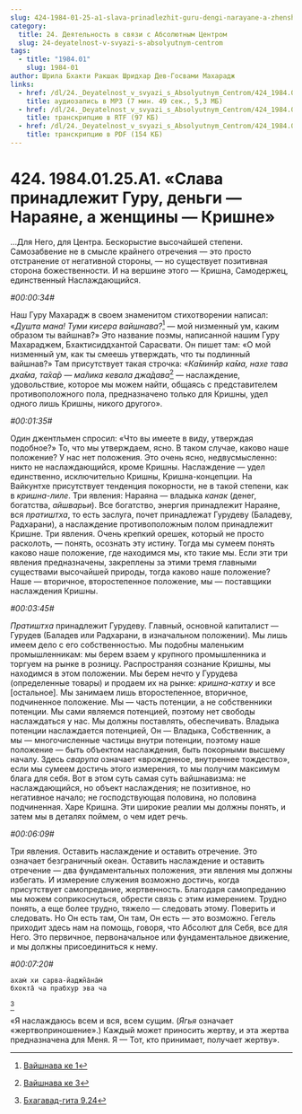 ```yaml
---
slug: 424-1984-01-25-a1-slava-prinadlezhit-guru-dengi-narayane-a-zhenshhiny-krishne
category:
  title: 24. Деятельность в связи с Абсолютным Центром
  slug: 24-deyatelnost-v-svyazi-s-absolyutnym-centrom
tags:
  - title: "1984.01"
    slug: 1984-01
author: Шрила Бхакти Ракшак Шридхар Дев-Госвами Махарадж
links:
  - href: /dl/24._Deyatelnost_v_svyazi_s_Absolyutnym_Centrom/424_1984.01.25.A1_SridharMj_Slava_prinadlezhit_Guru_dengi--Narajane_a_zhenshhiny--Krishne.mp3
    title: аудиозапись в MP3 (7 мин. 49 сек., 5,3 МБ)
  - href: /dl/24._Deyatelnost_v_svyazi_s_Absolyutnym_Centrom/424_1984.01.25.A1_SridharMj_Slava_prinadlezhit_Guru_dengi--Narajane_a_zhenshhiny--Krishne.rtf
    title: транскрипцию в RTF (97 КБ)
  - href: /dl/24._Deyatelnost_v_svyazi_s_Absolyutnym_Centrom/424_1984.01.25.A1_SridharMj_Slava_prinadlezhit_Guru_dengi--Narajane_a_zhenshhiny--Krishne.pdf
    title: транскрипцию в PDF (154 КБ)
---
```


# 424. 1984.01.25.A1. «Слава принадлежит Гуру, деньги — Нараяне, а женщины — Кришне»

…Для Него, для Центра. Бескорыстие высочайшей степени. Самозабвение не в смысле крайнего отречения — это просто отстранение от негативной стороны, — но существует позитивная сторона божественности. И на вершине этого — Кришна, Самодержец, единственный Наслаждающийся.

*#00:00:34#*

Наш Гуру Махарадж в своем знаменитом стихотворении написал: «*Душта мана! Туми кисера вайшнава?*[^_ftn1] — мой низменный ум, каким образом ты вайшнав?» Это название поэмы, написанной нашим Гуру Махараджем, Бхактисиддхантой Сарасвати. Он пишет там: «О мой низменный ум, как ты смеешь утверждать, что ты подлинный вайшнав?» Там присутствует такая строчка: «*Ка̄минӣр ка̄ма, нахе тава дха̄ма, та̄ха̄р — ма̄лика кевала джа̄дава*[^_ftn2] — наслаждение, удовольствие, которое мы можем найти, общаясь с представителем противоположного пола, предназначено только для Кришны, удел одного лишь Кришны, никого другого».

*#00:01:35#*

Один джентльмен спросил: «Что вы имеете в виду, утверждая подобное?» То, что мы утверждаем, ясно. В таком случае, каково наше положение? У нас нет положения. Это очень ясно, недвусмысленно: никто не наслаждающийся, кроме Кришны. Наслаждение — удел единственно, исключительно Кришны, Кришна-концепции. На Вайкунтхе присутствует тенденция покорности, не в такой степени, как в *кришна-лиле*. Три явления: Нараяна — владыка *канак* (денег, богатства, *айшварьи*). Все богатство, энергия принадлежит Нараяне, вся *пратиштха*, то есть заслуга, почет принадлежат Гурудеву (Баладеву, Радхарани), а наслаждение противоположным полом принадлежит Кришне. Три явления. Очень крепкий орешек, который не просто расколоть, — понять, осознать эту истину. Тогда мы сумеем понять каково наше положение, где находимся мы, кто такие мы. Если эти три явления предназначены, закреплены за этими тремя главными существами высочайшей природы, тогда каково наше положение? Наше — вторичное, второстепенное положение, мы — поставщики наслаждения Кришны.

*#00:03:45#*

*Пратиштха* принадлежит Гурудеву. Главный, основной капиталист — Гурудев (Баладев или Радхарани, в изначальном положении). Мы лишь имеем дело с его собственностью. Мы подобны маленьким промышленникам: мы берем взаем у крупного промышленника и торгуем на рынке в розницу. Распространяя сознание Кришны, мы находимся в этом положении. Мы берем нечто у Гурудева (определенные товары) и продаем их на рынке: *кришна-катху* и все [остальное]. Мы занимаем лишь второстепенное, вторичное, подчиненное положение. Мы — часть потенции, а не собственники потенции. Мы сами являемся потенцией, поэтому нет свободы наслаждаться у нас. Мы должны поставлять, обеспечивать. Владыка потенции наслаждается потенцией, Он — Владыка, Собственник, а мы — многочисленные частицы внутри потенции, поэтому наше положение — быть объектом наслаждения, быть покорными высшему началу. Здесь *сварупа* означает «врожденное, внутреннее тождество», если мы сумеем достичь этого измерения, то мы получим максимум блага для себя. Вот в этом суть самая суть вайшнавизма: не наслаждающийся, но объект наслаждения; не позитивное, но негативное начало; не господствующая половина, но половина подчиненная. Харе Кришна. Эти широкие реалии мы должны понять, и затем мы в деталях поймем, о чем идет речь.

*#00:06:09#*

Три явления. Оставить наслаждение и оставить отречение. Это означает безграничный океан. Оставить наслаждение и оставить отречение — два фундаментальных положения, эти явления мы должны избегать. И измерение служения возможно достичь, когда присутствует самопредание, жертвенность. Благодаря самопреданию мы можем соприкоснуться, обрести связь с этим измерением. Трудно понять, а еще более трудно, тяжело — следовать этому. Поверить и следовать. Но Он есть там, Он там, Он есть — это возможно. Гегель приходит здесь нам на помощь, говоря, что Абсолют для Себя, все для Него. Это первичное, первоначальное или фундаментальное движение, и мы должны присоединиться к нему.

*#00:07:20#*

    ахам̇ хи сарва-йаджн̃а̄на̄м̇
    бхокта̄ ча прабхур эва ча
[^_ftn3]

«Я наслаждаюсь всем и вся, всем сущим. (*Ягья* означает «жертвоприношение».) Каждый может приносить жертву, и эта жертва предназначена для Меня. Я — Тот, кто принимает, получает жертву».



[^_ftn1]: [Вайшнава ке 1](../notes/vajshnava-ke/vajshnava-ke-1.md)

[^_ftn2]: [Вайшнава ке 3](../notes/vajshnava-ke/vajshnava-ke-3.md)

[^_ftn3]: [Бхагавад-гита 9.24](../notes/bhagavad-gita/bhagavad-gita-9-24.md)
